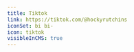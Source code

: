 ```yaml
---
title: Tiktok
link: https://tiktok.com/@hockyrutchins
iconSet: bi bi-
icon: tiktok
visibleInCMS: true
---
```

